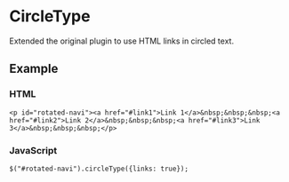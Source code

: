 CircleType
==========

Extended the original plugin to use HTML links in circled text.

Example
-------

### HTML

`<p id="rotated-navi"><a href="#link1">Link 1</a>&nbsp;&nbsp;&nbsp;<a href="#link2">Link 2</a>&nbsp;&nbsp;&nbsp;<a href="#link3">Link 3</a>&nbsp;&nbsp;&nbsp;</p>`

### JavaScript

`$("#rotated-navi").circleType({links: true});`
